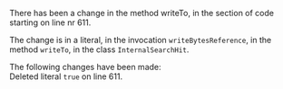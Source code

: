There has been a change in the method writeTo, in the section of code starting on line nr 611.
  
The change is in a literal, in the invocation ```writeBytesReference```, in the method ```writeTo```, in the class ```InternalSearchHit```.
  
The following changes have been made:  
Deleted literal ```true``` on line 611.  
